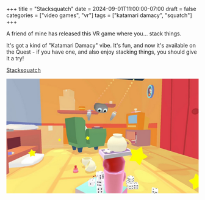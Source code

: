 +++
title = "Stacksquatch"
date = 2024-09-01T11:00:00-07:00
draft = false
categories = ["video games", "vr"]
tags = ["katamari damacy", "squatch"]
+++

A friend of mine has released this VR game where you... stack things.

It's got a kind of "Katamari Damacy" vibe. It's fun, and now it's available on the Quest - if you have one, and also enjoy stacking things, you should give it a try!

[Stacksquatch](https://www.meta.com/experiences/stacksquatch/7988434394508992/)

![](./stack.png)